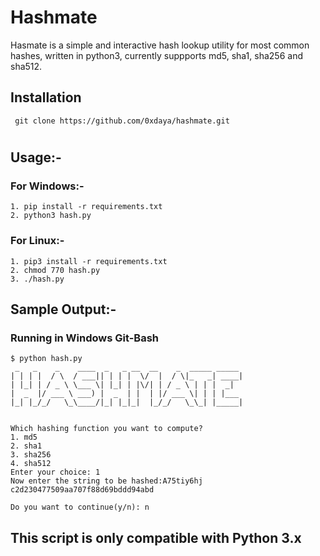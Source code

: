 # Hashmate

Hasmate is a simple and interactive hash lookup utility for most common hashes, written in python3, currently suppports md5, sha1, sha256 and sha512.

## Installation
```
 git clone https://github.com/0xdaya/hashmate.git
```
# 

## Usage:-

### For Windows:-

``` 
1. pip install -r requirements.txt
2. python3 hash.py
```

### For Linux:-

```
1. pip3 install -r requirements.txt
2. chmod 770 hash.py
3. ./hash.py
```
## Sample Output:- 
### Running in Windows Git-Bash

```
$ python hash.py
 _   _    _    ____  _   _ __  __    _  _____ _____
| | | |  / \  / ___|| | | |  \/  |  / \|_   _| ____|
| |_| | / _ \ \___ \| |_| | |\/| | / _ \ | | |  _|
|  _  |/ ___ \ ___) |  _  | |  | |/ ___ \| | | |___
|_| |_/_/   \_\____/|_| |_|_|  |_/_/   \_\_| |_____|


Which hashing function you want to compute?
1. md5
2. sha1
3. sha256
4. sha512
Enter your choice: 1
Now enter the string to be hashed:A75tiy6hj
c2d230477509aa707f88d69bddd94abd

Do you want to continue(y/n): n
```
## This script is only compatible with Python 3.x
